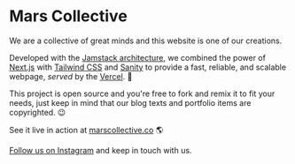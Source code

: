 # Mars Collective

We are a collective of great minds and this website is one of our creations.

Developed with the [Jamstack architecture](https://jamstack.org/), we combined the power of [Next.js](https://nextjs.org/) with [Tailwind CSS](https://tailwindcss.com/) and [Sanity](https://www.sanity.io/) to provide a fast, reliable, and scalable webpage, _served_ by the [Vercel](https://vercel.com/). 🚀

This project is open source and you're free to fork and remix it to fit your needs, just keep in mind that our blog texts and portfolio items are copyrighted. 😉

See it live in action at [marscollective.co](http://marscollective.co) 🌎

[Follow us on Instagram](https://instagram.com/mars.collective) and keep in touch with us.

